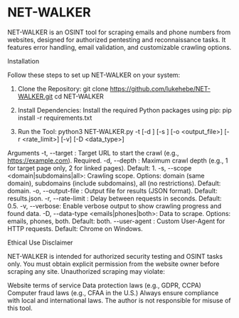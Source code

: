 # NET-WALKER
NET-WALKER is an OSINT tool for scraping emails and phone numbers from websites, designed for authorized pentesting and reconnaissance tasks. It features error handling, email validation, and customizable crawling options.


Installation

Follow these steps to set up NET-WALKER on your system:

1. Clone the Repository:
git clone https://github.com/lukehebe/NET-WALKER.git
cd NET-WALKER

2. Install Dependencies: Install the required Python packages using pip:
pip install -r requirements.txt

3. Run the Tool:
python3 NET-WALKER.py -t <url> [-d <depth>] [-s <scope>] [-o <output_file>] [-r <rate_limit>] [-v] [-D <data_type>]

Arguments
-t, --target <url>: Target URL to start the crawl (e.g., https://example.com). Required.
-d, --depth <int>: Maximum crawl depth (e.g., 1 for target page only, 2 for linked pages). Default: 1.
-s, --scope <domain|subdomains|all>: Crawling scope. Options: domain (same domain), subdomains (include subdomains), all (no restrictions). Default: domain.
-o, --output-file <file>: Output file for results (JSON format). Default: results.json.
-r, --rate-limit <float>: Delay between requests in seconds. Default: 0.5.
-v, --verbose: Enable verbose output to show crawling progress and found data.
-D, --data-type <emails|phones|both>: Data to scrape. Options: emails, phones, both. Default: both.
--user-agent <string>: Custom User-Agent for HTTP requests. Default: Chrome on Windows.


Ethical Use Disclaimer

NET-WALKER is intended for authorized security testing and OSINT tasks only. You must obtain explicit permission from the website owner before scraping any site. Unauthorized scraping may violate:

Website terms of service
Data protection laws (e.g., GDPR, CCPA)
Computer fraud laws (e.g., CFAA in the U.S.)
Always ensure compliance with local and international laws. The author is not responsible for misuse of this tool.
